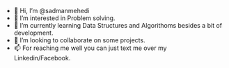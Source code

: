 - 👋 Hi, I’m @sadmanmehedi
- 👀 I’m interested in Problem solving.
- 🌱 I’m currently learning Data Structures and Algorithoms besides a bit of development.
- 💞️ I’m looking to collaborate on some projects.
- 📫 For reaching  me well you can just text me over my Linkedin/Facebook.

<!---
sadmanmehedi/sadmanmehedi is a ✨ special ✨ repository because its `README.md` (this file) appears on your GitHub profile.
You can click the Preview link to take a look at your changes.
--->
